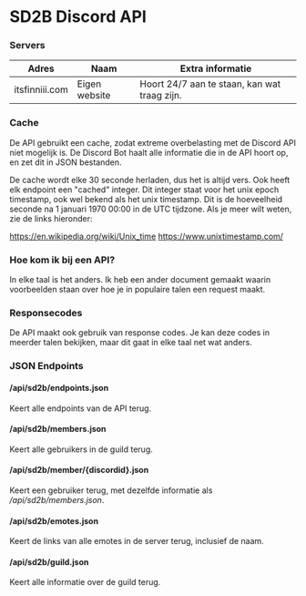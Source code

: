 # SD2B Discord API

### Servers

| Adres          | Naam          | Extra informatie                             |
| -------------- | ------------- | -------------------------------------------- |
| itsfinniii.com | Eigen website | Hoort 24/7 aan te staan, kan wat traag zijn. |



### Cache

De API gebruikt een cache, zodat extreme overbelasting met de Discord API niet mogelijk is. De Discord Bot haalt alle informatie die in de API hoort op, en zet dit in JSON bestanden.

De cache wordt elke 30 seconde herladen, dus het is altijd vers. Ook heeft elk endpoint een "cached" integer. Dit integer staat voor het unix epoch timestamp, ook wel bekend als het unix timestamp. Dit is de hoeveelheid seconde na 1 januari 1970 00:00 in de UTC tijdzone. Als je meer wilt weten, zie de links hieronder:

https://en.wikipedia.org/wiki/Unix_time
https://www.unixtimestamp.com/



### Hoe kom ik bij een API?

In elke taal is het anders. Ik heb een ander document gemaakt waarin voorbeelden staan over hoe je in populaire talen een request maakt.



### Responsecodes

De API maakt ook gebruik van response codes. Je kan deze codes in meerder talen bekijken, maar dit gaat in elke taal net wat anders.



### JSON Endpoints

#### /api/sd2b/endpoints.json

Keert alle endpoints van de API terug.



#### /api/sd2b/members.json

Keert alle gebruikers in de guild terug.



#### /api/sd2b/member/{discordid}.json

Keert een gebruiker terug, met dezelfde informatie als */api/sd2b/members.json*.



#### /api/sd2b/emotes.json

Keert de links van alle emotes in de server terug, inclusief de naam.



#### /api/sd2b/guild.json

Keert alle informatie over de guild terug.